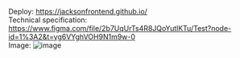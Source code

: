 Deploy: https://jacksonfrontend.github.io/  
Technical specification: https://www.figma.com/file/2b7UqUrTs4R8JQoYutlKTu/Test?node-id=1%3A2&t=yg6VYghVOH9N1m9w-0  
Image: ![image](https://user-images.githubusercontent.com/76242236/214303278-cfe76e6a-69e6-4dc3-bdc6-1cf018aab14d.png)  

